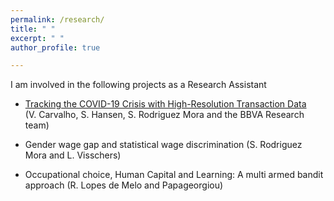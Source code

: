 ```yaml
---
permalink: /research/
title: " "
excerpt: " "
author_profile: true

---
```


I am involved in the following projects as a Research Assistant

- [Tracking the COVID-19 Crisis with High-Resolution Transaction Data](https://conference.nber.org/conf_papers/f143494.pdf) <br>
   (V. Carvalho, S. Hansen, S. Rodriguez Mora and the BBVA Research team)
   
- Gender wage gap and statistical wage discrimination
   (S. Rodriguez Mora and L. Visschers)
   
- Occupational choice, Human Capital and Learning: A multi armed bandit approach
   (R. Lopes de Melo and Papageorgiou)
  

